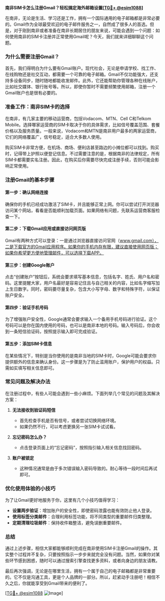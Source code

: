 **南非SIM卡怎么注册Gmail？轻松搞定海外邮箱设置[[TG💪+ @esim1088](https://t.me/s/esim1088)]**

在南非，无论是生活、学习还是工作，拥有一个国际通用的电子邮箱都是非常必要的。Gmail作为全球最受欢迎的电子邮件服务之一，自然成了很多人的首选。但是，对于刚到南非或者准备在南非长期居住的朋友来说，可能会遇到一个问题：如何使用南非的SIM卡注册并正常使用Gmail呢？今天，我们就来详细聊聊这个问题。

### **为什么需要注册Gmail？**

首先，我们得明白为什么要有Gmail账户。现代社会，无论是申请学校、找工作、在线购物还是社交互动，都需要一个可靠的电子邮箱。Gmail不仅功能强大，还支持多设备同步，随时随地都能收发邮件。此外，它还能帮助你管理各种在线账户，比如社交媒体、银行账号等。所以，即使你暂时不需要频繁使用邮箱，注册一个Gmail账户也是很有必要的。

### **准备工作：南非SIM卡的选择**

在南非，有几家主要的移动运营商，包括Vodacom、MTN、Cell C和Telkom Mobile。选择哪家运营商的SIM卡取决于你的具体需求，比如信号覆盖范围、套餐价格以及服务质量。一般来说，Vodacom和MTN是南非用户最多的两家运营商，它们的网络覆盖广，信号稳定，适合大多数人使用。

购买SIM卡非常方便，在机场、商场、便利店甚至路边的小摊位都可以找到。购买时，记得带上护照以便登记信息。不过需要注意的是，根据南非的法律规定，所有SIM卡都需要实名注册。因此，在购买后你需要尽快完成注册手续，否则可能会影响正常使用。

### **注册Gmail的基本步骤**

#### **第一步：确认网络连接**

确保你的手机已经成功激活了SIM卡，并且能够正常上网。你可以尝试打开浏览器访问某个网站，看看是否能顺利加载页面。如果网络有问题，先联系运营商客服检查一下。

#### **第二步：下载Gmail应用或直接访问网页版**

Gmail有两种方式可以登录：一是通过浏览器直接访问官网（www.gmail.com），二是下载官方的Gmail应用程序。如果你的手机内存有限，建议直接使用网页版；如果你希望更方便地管理邮件，可以选择下载APP。

#### **第三步：创建Google账户**

点击“创建账户”按钮后，系统会要求填写基本信息，包括名字、姓氏、用户名和密码。这里提醒大家，用户名最好是容易记住且与自己相关的内容，比如名字缩写加上生日数字。同时，密码要尽量复杂，包含大小写字母、数字和特殊字符，以保证账户安全。

#### **第四步：验证手机号码**

为了增强账户安全性，Google通常会要求输入一个备用手机号码进行验证。这个号码可以是你在国内使用的号码，也可以是南非本地的号码。输入号码后，你会收到一条短信验证码，按照提示输入即可完成验证。

#### **第五步：添加SIM卡信息**

在某些情况下，特别是当你使用的是南非当地的SIM卡时，Google可能会要求你提供额外的信息来确认身份。这一步骤是为了防止滥用账户，保护用户的权益。只需如实填写相关信息即可。

### **常见问题及解决办法**

在注册过程中，有些人可能会遇到一些小麻烦。下面列举几个常见的问题及其解决方案：

1. **无法接收到验证码短信**
   - 首先检查手机是否有信号，或者尝试切换网络环境。
   - 如果仍然不行，可以考虑更换另一张SIM卡试试看。
   
2. **忘记密码怎么办？**
   - 点击登录页面上的“忘记密码”，按照指引输入相关信息找回密码。
   
3. **账户被锁定**
   - 这种情况通常是由于多次错误输入密码导致的。耐心等待一段时间后再试即可。

### **优化使用体验的小技巧**

为了让Gmail更好地服务于你，这里有几个小技巧值得学习：
- **设置两步验证**：增加账户的安全性，即使密码泄露也能有效防止他人登录。
- **使用标签分类邮件**：合理利用标签功能，将不同类型的重要邮件归类整理。
- **定期清理垃圾邮件**：保持收件箱整洁，避免误删重要邮件。

### **总结**

通过上述步骤，相信大家都能够顺利完成在南非使用SIM卡注册Gmail的操作。其实整个过程并不复杂，只要按照指示一步步来就完全没有问题。当然，如果你对某些环节感到困惑，随时可以通过搜索引擎查找更多资料，或者向身边的朋友请教。

最后再次强调，无论是在哪里生活，拥有一个属于自己的电子邮箱都是非常重要的。它不仅是沟通工具，更是个人品牌的一部分。所以，赶紧动手注册吧！相信不久之后，你就能享受到Gmail带来的便利了。

[[TG💪+ @esim1088](https://t.me/s/esim1088) ![Image](https://i.postimg.cc/4NQfJmqS/Snipaste-2025-05-13-00-14-12.png)]